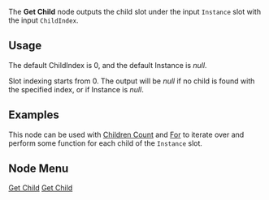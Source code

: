 <languages></languages> <translate>

The **Get Child** node outputs the child slot under the input `Instance`
slot with the input `ChildIndex`.

## Usage

The default ChildIndex is 0, and the default Instance is *null*.

Slot indexing starts from 0. The output will be *null* if no child is
found with the specified index, or if Instance is *null*.

## Examples

This node can be used with [Children
Count](Children_Count_(Protoflux_node) "wikilink") and
[For](For_(Protoflux_node) "wikilink") to iterate over and perform some
function for each child of the `Instance` slot.

## Node Menu

</translate>

[Get Child](Category:Protoflux{{#translation:}} "wikilink") [Get
Child](Category:Protoflux:Slots{{#translation:}} "wikilink")